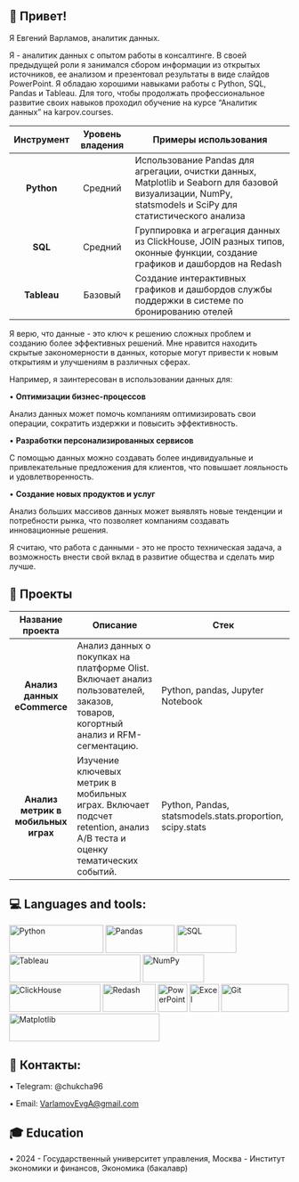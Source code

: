 ## 👋 Привет!

Я Евгений Варламов, аналитик данных.

Я - аналитик данных с опытом работы в консалтинге. В своей предыдущей роли я занимался сбором информации из открытых источников, ее анализом и презентовал результаты в виде слайдов PowerPoint. Я обладаю хорошими навыками работы с Python, SQL, Pandas и Tableau. Для того, чтобы продолжать профессиональное развитие своих навыков проходил обучение на курсе “Аналитик данных” на karpov.courses. 

| Инструмент  | Уровень владения | Примеры использования |
| :-------------: | :-------------: | --- |
| **Python** | Средний | Использование Pandas для агрегации, очистки данных, Matplotlib и Seaborn для базовой визуализации, NumPy, statsmodels  и SciPy для статистического анализа |
| **SQL**  | Средний | Группировка и агрегация данных из ClickHouse, JOIN разных типов, оконные функции, создание графиков и дашбордов на Redash |
| **Tableau** | Базовый | Создание интерактивных графиков и дашбордов службы поддержки в системе по бронированию отелей |

Я верю, что данные - это ключ к решению сложных проблем и созданию более эффективных решений. Мне нравится находить скрытые закономерности в данных, которые могут привести к новым открытиям и улучшениям в различных сферах. 

Например, я заинтересован в использовании данных для:

• **Оптимизации бизнес-процессов**

Анализ данных может помочь компаниям оптимизировать свои операции, сократить издержки и повысить эффективность.

• **Разработки персонализированных сервисов**

С помощью данных можно создавать более индивидуальные и привлекательные предложения для клиентов, что повышает лояльность и удовлетворенность.

• **Создание новых продуктов и услуг**

Анализ больших массивов данных может выявлять новые тенденции и потребности рынка, что позволяет компаниям создавать инновационные решения.

Я считаю, что работа с данными - это не просто техническая задача, а возможность внести свой вклад в развитие общества и сделать мир лучше.

## 💼 Проекты

| Название проекта  | Описание | Стек |
| :-------------: | ------------- | --- |
| **Анализ данных eCommerce** | Анализ данных о покупках на платформе Olist. Включает анализ пользователей, заказов, товаров, когортный анализ и RFM-сегментацию. | Python, pandas, Jupyter Notebook |
| **Анализ метрик в мобильных играх**  | Изучение ключевых метрик в мобильных играх. Включает подсчет retention, анализ A/B теста и оценку тематических событий. | Python, Pandas, statsmodels.stats.proportion, scipy.stats |

## 💻 Languages and tools:

<p float="left">
  <img alt="Python" height="50" src="https://upload.wikimedia.org/wikipedia/commons/thumb/f/f8/Python_logo_and_wordmark.svg/486px-Python_logo_and_wordmark.svg.png" width="169" />
  <img alt="Pandas" height="50" src="https://upload.wikimedia.org/wikipedia/commons/thumb/e/ed/Pandas_logo.svg/512px-Pandas_logo.svg.png?20200209204934" width="124" />
  <img alt="SQL" height="50" src="https://upload.wikimedia.org/wikipedia/commons/thumb/8/87/Sql_data_base_with_logo.png/800px-Sql_data_base_with_logo.png?20210130181641" width="107" />
  <img alt="Tableau" height="50" src="https://upload.wikimedia.org/wikipedia/en/thumb/0/06/Tableau_logo.svg/250px-Tableau_logo.svg.png?20200509180027" width="236" />
  <img alt="NumPy" height="50" src="https://upload.wikimedia.org/wikipedia/commons/thumb/3/31/NumPy_logo_2020.svg/1200px-NumPy_logo_2020.svg.png" width="110" />
  <img alt="ClickHouse" height="50" src="https://miro.medium.com/v2/resize:fit:1193/1*iVncycVpmxqvw3YpY_768g.jpeg" width="164" />
  <img alt="Redash" height="50" src="https://redash.io/assets/images/logo.png" width="95" />
  <img alt="PowerPoint" height="50" src="https://encrypted-tbn0.gstatic.com/images?q=tbn:ANd9GcSG1ciMUeGkSXoobWmY8cMoAeEPFef_u-f8pg&s" width="53" />
  <img alt="Excel" height="50" src="https://upload.wikimedia.org/wikipedia/commons/thumb/3/34/Microsoft_Office_Excel_%282019%E2%80%93present%29.svg/512px-Microsoft_Office_Excel_%282019%E2%80%93present%29.svg.png" width="53" />
  <img alt="Git" height="50" src="https://upload.wikimedia.org/wikipedia/commons/thumb/e/e0/Git-logo.svg/512px-Git-logo.svg.png?20160811101906" width="121" />
  <img alt="Matplotlib" height="50" src="https://upload.wikimedia.org/wikipedia/en/thumb/5/56/Matplotlib_logo.svg/540px-Matplotlib_logo.svg.png?20090730120601" width="270" />
</p>

## 🤝 Контакты:

• Telegram: @chukcha96

• Email: VarlamovEvgA@gmail.com

## 🎓 Education

• 2024 - Государственный университет управления, Москва - Институт экономики и финансов, Экономика (бакалавр)
